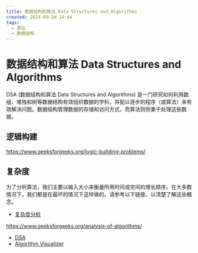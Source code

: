 ```yaml
---
title: 数据结构和算法 Data Structures and Algorithms
created: 2024-09-20 14:44
tags:
  - 算法
  - 数据结构
---
```


<!-- markdownlint-disable MD025 -->

# 数据结构和算法 Data Structures and Algorithms

DSA (数据结构和算法 Data Structures and Algorithms) 是一门研究如何利用数组、堆栈和树等数据结构有效组织数据的学科，并配以逐步的程序（或算法）来有效解决问题。数据结构管理数据的存储和访问方式，而算法则侧重于处理这些数据。

## 逻辑构建

<https://www.geeksforgeeks.org/logic-building-problems/>

## 复杂度

为了分析算法，我们主要以输入大小来衡量所用时间或空间的增长顺序。在大多数情况下，我们都是在最坏的情况下这样做的。请参考以下链接，以清楚了解这些概念。

- [复杂度分析](./复杂度分析.md)

<https://www.geeksforgeeks.org/analysis-of-algorithms/>

- [DSA](https://www.geeksforgeeks.org/learn-data-structures-and-algorithms-dsa-tutorial/?ref=shm)
- [Algorithm Visualizer](https://algorithm-visualizer.org)

